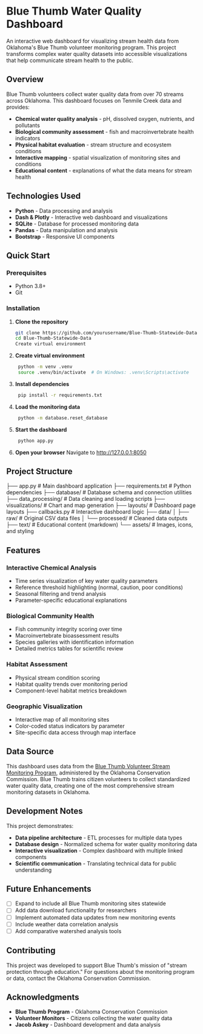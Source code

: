 # Blue Thumb Water Quality Dashboard

An interactive web dashboard for visualizing stream health data from Oklahoma's Blue Thumb volunteer monitoring program. This project transforms complex water quality datasets into accessible visualizations that help communicate stream health to the public.

## Overview

Blue Thumb volunteers collect water quality data from over 70 streams across Oklahoma. This dashboard focuses on Tenmile Creek data and provides:

- **Chemical water quality analysis** - pH, dissolved oxygen, nutrients, and pollutants
- **Biological community assessment** - fish and macroinvertebrate health indicators  
- **Physical habitat evaluation** - stream structure and ecosystem conditions
- **Interactive mapping** - spatial visualization of monitoring sites and conditions
- **Educational content** - explanations of what the data means for stream health

## Technologies Used

- **Python** - Data processing and analysis
- **Dash & Plotly** - Interactive web dashboard and visualizations
- **SQLite** - Database for processed monitoring data
- **Pandas** - Data manipulation and analysis
- **Bootstrap** - Responsive UI components

## Quick Start

### Prerequisites
- Python 3.8+
- Git

### Installation

1. **Clone the repository**
   ```bash
   git clone https://github.com/yourusername/Blue-Thumb-Statewide-Data.git
   cd Blue-Thumb-Statewide-Data
   Create virtual environment


2. **Create virtual environment**
   ```bash
    python -m venv .venv
    source .venv/bin/activate  # On Windows: .venv\Scripts\activate

3. **Install dependencies**
   ```bash
    pip install -r requirements.txt

4. **Load the monitoring data**
   ```bash
    python -m database.reset_database

5. **Start the dashboard**
   ```bash
    python app.py

5. **Open your browser**
    Navigate to http://127.0.0.1:8050

## Project Structure

├── app.py                 # Main dashboard application
├── requirements.txt       # Python dependencies
├── database/             # Database schema and connection utilities
├── data_processing/      # Data cleaning and loading scripts
├── visualizations/       # Chart and map generation
├── layouts/             # Dashboard page layouts
├── callbacks.py         # Interactive dashboard logic
├── data/
│   ├── raw/            # Original CSV data files
│   └── processed/      # Cleaned data outputs
├── text/               # Educational content (markdown)
└── assets/             # Images, icons, and styling

## Features

### Interactive Chemical Analysis
- Time series visualization of key water quality parameters
- Reference threshold highlighting (normal, caution, poor conditions)
- Seasonal filtering and trend analysis
- Parameter-specific educational explanations

### Biological Community Health
- Fish community integrity scoring over time
- Macroinvertebrate bioassessment results
- Species galleries with identification information
- Detailed metrics tables for scientific review

### Habitat Assessment
- Physical stream condition scoring
- Habitat quality trends over monitoring period
- Component-level habitat metrics breakdown

### Geographic Visualization
- Interactive map of all monitoring sites
- Color-coded status indicators by parameter
- Site-specific data access through map interface

## Data Source

This dashboard uses data from the [Blue Thumb Volunteer Stream Monitoring Program](https://www.ok.gov/conservation/Agency_Divisions/Water_Division/Blue_Thumb/), administered by the Oklahoma Conservation Commission. Blue Thumb trains citizen volunteers to collect standardized water quality data, creating one of the most comprehensive stream monitoring datasets in Oklahoma.

## Development Notes

This project demonstrates:
- **Data pipeline architecture** - ETL processes for multiple data types
- **Database design** - Normalized schema for water quality monitoring data
- **Interactive visualization** - Complex dashboard with multiple linked components
- **Scientific communication** - Translating technical data for public understanding

## Future Enhancements

- [ ] Expand to include all Blue Thumb monitoring sites statewide
- [ ] Add data download functionality for researchers
- [ ] Implement automated data updates from new monitoring events
- [ ] Include weather data correlation analysis
- [ ] Add comparative watershed analysis tools

## Contributing

This project was developed to support Blue Thumb's mission of "stream protection through education." For questions about the monitoring program or data, contact the Oklahoma Conservation Commission.

## Acknowledgments

- **Blue Thumb Program** - Oklahoma Conservation Commission
- **Volunteer Monitors** - Citizens collecting the water quality data
- **Jacob Askey** - Dashboard development and data analysis


